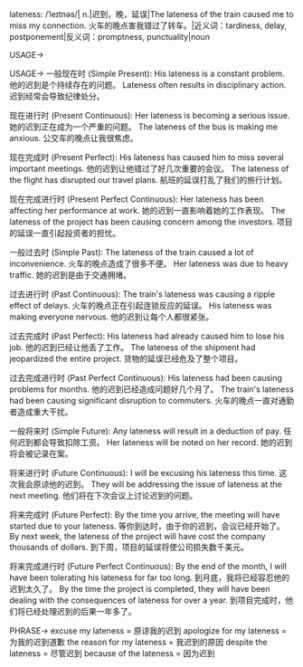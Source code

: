 lateness: /ˈleɪtnəs/| n.|迟到，晚，延误|The lateness of the train caused me to miss my connection. 火车的晚点害我错过了转车。|近义词：tardiness, delay, postponement|反义词：promptness, punctuality|noun

USAGE->

USAGE->
一般现在时 (Simple Present):
His lateness is a constant problem. 他的迟到是个持续存在的问题。
Lateness often results in disciplinary action. 迟到经常会导致纪律处分。

现在进行时 (Present Continuous):
Her lateness is becoming a serious issue. 她的迟到正在成为一个严重的问题。
The lateness of the bus is making me anxious. 公交车的晚点让我很焦虑。

现在完成时 (Present Perfect):
His lateness has caused him to miss several important meetings. 他的迟到让他错过了好几次重要的会议。
The lateness of the flight has disrupted our travel plans. 航班的延误打乱了我们的旅行计划。

现在完成进行时 (Present Perfect Continuous):
Her lateness has been affecting her performance at work.  她的迟到一直影响着她的工作表现。
The lateness of the project has been causing concern among the investors. 项目的延误一直引起投资者的担忧。

一般过去时 (Simple Past):
The lateness of the train caused a lot of inconvenience. 火车的晚点造成了很多不便。
Her lateness was due to heavy traffic. 她的迟到是由于交通拥堵。

过去进行时 (Past Continuous):
The train's lateness was causing a ripple effect of delays. 火车的晚点正在引起连锁反应的延误。
His lateness was making everyone nervous. 他的迟到让每个人都很紧张。

过去完成时 (Past Perfect):
His lateness had already caused him to lose his job. 他的迟到已经让他丢了工作。
The lateness of the shipment had jeopardized the entire project. 货物的延误已经危及了整个项目。

过去完成进行时 (Past Perfect Continuous):
His lateness had been causing problems for months. 他的迟到已经造成问题好几个月了。
The train's lateness had been causing significant disruption to commuters. 火车的晚点一直对通勤者造成重大干扰。


一般将来时 (Simple Future):
Any lateness will result in a deduction of pay. 任何迟到都会导致扣除工资。
Her lateness will be noted on her record. 她的迟到将会被记录在案。

将来进行时 (Future Continuous):
I will be excusing his lateness this time. 这次我会原谅他的迟到。
They will be addressing the issue of lateness at the next meeting. 他们将在下次会议上讨论迟到的问题。

将来完成时 (Future Perfect):
By the time you arrive, the meeting will have started due to your lateness. 等你到达时，由于你的迟到，会议已经开始了。
By next week, the lateness of the project will have cost the company thousands of dollars. 到下周，项目的延误将使公司损失数千美元。


将来完成进行时 (Future Perfect Continuous):
By the end of the month, I will have been tolerating his lateness for far too long. 到月底，我将已经容忍他的迟到太久了。
By the time the project is completed, they will have been dealing with the consequences of lateness for over a year. 到项目完成时，他们将已经处理迟到的后果一年多了。


PHRASE->
excuse my lateness = 原谅我的迟到
apologize for my lateness = 为我的迟到道歉
the reason for my lateness = 我迟到的原因
despite the lateness = 尽管迟到
because of the lateness = 因为迟到

